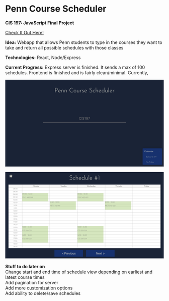 # Penn Course Scheduler

**CIS 197: JavaScript Final Project**

[Check It Out Here!](https://penn-course-scheduler.herokuapp.com/)

**Idea:** Webapp that allows Penn students to type in the courses they want to take and return all possible schedules with those classes

**Technologies:** React, Node/Express

**Current Progress:** Express server is finished. It sends a max of 100 schedules. Frontend is finished and is fairly clean/minimal. Currently,

![Search Screen](/media/home.png)

![Scheduler Screen](/media/schedule.png)

**Stuff to do later on**  
Change start and end time of schedule view depending on earliest and latest course times  
Add pagination for server  
Add more customization options  
Add ability to delete/save schedules
